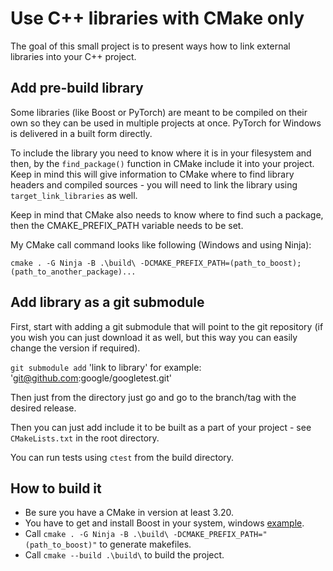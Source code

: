 # Use C++ libraries with CMake only

The goal of this small project is to present ways how to link external libraries into your C++ project.

## Add pre-build library

Some libraries (like Boost or PyTorch) are meant to be compiled on their own so they can be used in multiple projects at once. PyTorch for Windows is delivered in a built form directly.

To include the library you need to know where it is in your filesystem and then, by the `find_package()` function in CMake include it into your project. Keep in mind this will give information to CMake where to find library headers and compiled sources - you will need to link the library using `target_link_libraries` as well.

Keep in mind that CMake also needs to know where to find such a package, then the CMAKE_PREFIX_PATH variable needs to be set.

My CMake call command looks like following (Windows and using Ninja):

```cmake . -G Ninja -B .\build\ -DCMAKE_PREFIX_PATH=(path_to_boost);(path_to_another_package)...```

## Add library as a git submodule

First, start with adding a git submodule that will point to the git repository (if you wish you can just download it as well, but this way you can easily change the version if required).

`git submodule add` 'link to library' for example: 'git@github.com:google/googletest.git'

Then just from the directory just go and go to the branch/tag with the desired release.

Then you can just add include it to be built as a part of your project - see `CMakeLists.txt` in the root directory.

You can run tests using `ctest` from the build directory.


## How to build it

* Be sure you have a CMake in version at least 3.20.
* You have to get and install Boost in your system, windows [example](https://www.boost.org/doc/libs/1_55_0/more/getting_started/windows.html).
* Call `cmake . -G Ninja -B .\build\ -DCMAKE_PREFIX_PATH="(path_to_boost)"` to generate makefiles.
* Call `cmake --build .\build\` to build the project.